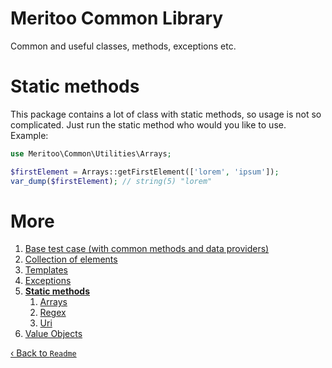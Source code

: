 # Meritoo Common Library

Common and useful classes, methods, exceptions etc.

# Static methods

This package contains a lot of class with static methods, so usage is not so complicated. Just run the static method who
would you like to use. Example:

```php
use Meritoo\Common\Utilities\Arrays;

$firstElement = Arrays::getFirstElement(['lorem', 'ipsum']);
var_dump($firstElement); // string(5) "lorem"
```

# More

1. [Base test case (with common methods and data providers)](Base-test-case.md)
2. [Collection of elements](Collection/BaseCollection.md)
3. [Templates](Collection/Templates.md)
4. [Exceptions](Exceptions.md)
5. [**Static methods**](Static-methods.md)
    1. [Arrays](Static-methods/Arrays.md)
    2. [Regex](Static-methods/Regex.md)
    3. [Uri](Static-methods/Uri.md)
6. [Value Objects](Value-Objects.md)

[&lsaquo; Back to `Readme`](../README.md)
